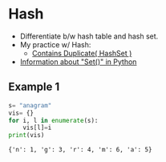 # Hash

* Differentiate b/w hash table and hash set.
* My practice w/ Hash:
  * [Contains Duplicate( HashSet )](https://github.com/tingyuyang/python_lc/blob/master/Easy/217.%20Contains%20Duplicate.py)
* [Information about "Set()" in Python](http://www.learnpython.org/en/Sets)

## Example 1
```python
s= "anagram"
vis= {}
for i, l in enumerate(s):
	vis[l]=i 
print(vis)
```
```
{'n': 1, 'g': 3, 'r': 4, 'm': 6, 'a': 5}
```
